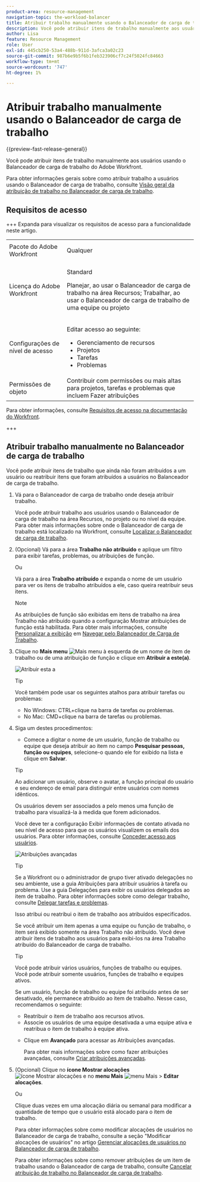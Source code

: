 ```yaml
---
product-area: resource-management
navigation-topic: the-workload-balancer
title: Atribuir trabalho manualmente usando o Balanceador de carga de trabalho
description: Você pode atribuir itens de trabalho manualmente aos usuários usando o Balanceador de carga de trabalho do Adobe Workfront.
author: Lisa
feature: Resource Management
role: User
exl-id: 445cb250-53a4-488b-911d-3afca3a02c23
source-git-commit: 987b6e9b5f6b1feb323906cf7c24f5024fc84663
workflow-type: tm+mt
source-wordcount: '747'
ht-degree: 1%

---
```


# Atribuir trabalho manualmente usando o Balanceador de carga de trabalho

{{preview-fast-release-general}}

Você pode atribuir itens de trabalho manualmente aos usuários usando o Balanceador de carga de trabalho do Adobe Workfront.

Para obter informações gerais sobre como atribuir trabalho a usuários usando o Balanceador de carga de trabalho, consulte [Visão geral da atribuição de trabalho no Balanceador de carga de trabalho](../../resource-mgmt/workload-balancer/assign-work-in-workload-balancer.md).

## Requisitos de acesso

+++ Expanda para visualizar os requisitos de acesso para a funcionalidade neste artigo.

<table style="table-layout:auto"> 
 <col> 
 <col> 
 <tbody> 
  <tr> 
   <td>Pacote do Adobe Workfront</td> 
   <td><p>Qualquer</p></td>
  </tr>
  <tr> 
   <td>Licença do Adobe Workfront</td> 
   <td><p>Standard</p>
       <p>Planejar, ao usar o Balanceador de carga de trabalho na área Recursos; Trabalhar, ao usar o Balanceador de carga de trabalho de uma equipe ou projeto</p></td>
  </tr>
  <tr> 
   <td>Configurações de nível de acesso</td> 
   <td> <p>Editar acesso ao seguinte:</p> 
    <ul> 
     <li>Gerenciamento de recursos</li> 
     <li>Projetos</li> 
     <li>Tarefas</li> 
     <li>Problemas</li> 
    </ul>
   </td> 
  </tr> 
  <tr> 
   <td>Permissões de objeto</td> 
   <td>Contribuir com permissões ou mais altas para projetos, tarefas e problemas que incluem Fazer atribuições</td> 
  </tr> 
 </tbody> 
</table>

Para obter informações, consulte [Requisitos de acesso na documentação do Workfront](/help/quicksilver/administration-and-setup/add-users/access-levels-and-object-permissions/access-level-requirements-in-documentation.md).

+++

## Atribuir trabalho manualmente no Balanceador de carga de trabalho

Você pode atribuir itens de trabalho que ainda não foram atribuídos a um usuário ou reatribuir itens que foram atribuídos a usuários no Balanceador de carga de trabalho.

1. Vá para o Balanceador de carga de trabalho onde deseja atribuir trabalho.

   Você pode atribuir trabalho aos usuários usando o Balanceador de carga de trabalho na área Recursos, no projeto ou no nível da equipe. Para obter mais informações sobre onde o Balanceador de carga de trabalho está localizado na Workfront, consulte [Localizar o Balanceador de carga de trabalho](../../resource-mgmt/workload-balancer/locate-workload-balancer.md).

1. (Opcional) Vá para a área **Trabalho não atribuído** e aplique um filtro para exibir tarefas, problemas, <span class="preview">ou atribuições de função</span>.

   Ou

   Vá para a área **Trabalho atribuído** e expanda o nome de um usuário para ver os itens de trabalho atribuídos a ele, caso queira reatribuir seus itens.

   >[!NOTE]
   >
   ><span class="preview">As atribuições de função são exibidas em itens de trabalho na área Trabalho não atribuído quando a configuração Mostrar atribuições de função está habilitada. Para obter mais informações, consulte [Personalizar a exibição](/help/quicksilver/resource-mgmt/workload-balancer/navigate-the-workload-balancer.md#customize-the-view) em [Navegar pelo Balanceador de Carga de Trabalho](/help/quicksilver/resource-mgmt/workload-balancer/navigate-the-workload-balancer.md).</span>

1. Clique no **Mais menu** ![Mais menu](assets/qs-more-menu.png) à esquerda de um nome de item de trabalho <span class="preview">ou de uma atribuição de função</span> e clique em **Atribuir a este(a)**.

   ![Atribuir esta a](assets/assign-this-to-link-from-task-wb-nwe-350x104.png)

   >[!TIP]
   >
   >Você também pode usar os seguintes atalhos para atribuir tarefas ou problemas:
   >
   >* No Windows: CTRL+clique na barra de tarefas ou problemas.
   >* No Mac: CMD+clique na barra de tarefas ou problemas.

1. Siga um destes procedimentos:

   * Comece a digitar o nome de um usuário, função de trabalho ou equipe que deseja atribuir ao item no campo **Pesquisar pessoas, função ou equipes**, selecione-o quando ele for exibido na lista e clique em **Salvar**.

   >[!TIP]
   >
   >Ao adicionar um usuário, observe o avatar, a função principal do usuário e seu endereço de email para distinguir entre usuários com nomes idênticos.
   >
   >Os usuários devem ser associados a pelo menos uma função de trabalho para visualizá-la à medida que forem adicionados.
   >
   > Você deve ter a configuração Exibir informações de contato ativada no seu nível de acesso para que os usuários visualizem os emails dos usuários. Para obter informações, consulte [Conceder acesso aos usuários](../../administration-and-setup/add-users/configure-and-grant-access/grant-access-other-users.md).


   ![Atribuições avançadas](assets/assignments-box-with-advanced-assignments-delegations-wb.png)

   >[!TIP]
   >
   > Se a Workfront ou o administrador de grupo tiver ativado delegações no seu ambiente, use a guia Atribuições para atribuir usuários à tarefa ou problema. Use a guia Delegações para exibir os usuários delegados ao item de trabalho. Para obter informações sobre como delegar trabalho, consulte [Delegar tarefas e problemas](../../manage-work/delegate-work/how-to-delegate-work.md).


   Isso atribui ou reatribui o item de trabalho aos atribuídos especificados.

   Se você atribuir um item apenas a uma equipe ou função de trabalho, o item será exibido somente na área Trabalho não atribuído. Você deve atribuir itens de trabalho aos usuários para exibi-los na área Trabalho atribuído do Balanceador de carga de trabalho.

   >[!TIP]
   >
   >Você pode atribuir vários usuários, funções de trabalho ou equipes. Você pode atribuir somente usuários, funções de trabalho e equipes ativos.
   >
   >
   >Se um usuário, função de trabalho ou equipe foi atribuído antes de ser desativado, ele permanece atribuído ao item de trabalho. Nesse caso, recomendamos o seguinte:
   >
   >   
   >   
   >   * Reatribuir o item de trabalho aos recursos ativos.
   >   * Associe os usuários de uma equipe desativada a uma equipe ativa e reatribua o item de trabalho à equipe ativa.
   >   
   >

   * Clique em **Avançado** para acessar as Atribuições avançadas.

     Para obter mais informações sobre como fazer atribuições avançadas, consulte [Criar atribuições avançadas](../../manage-work/tasks/assign-tasks/create-advanced-assignments.md).

1. (Opcional) Clique no **ícone Mostrar alocações** ![ícone Mostrar alocações](assets/show-allocations-icon-small.png) e no **menu Mais** ![menu Mais](assets/qs-more-menu.png) > **Editar alocações**.

   Ou

   Clique duas vezes em uma alocação diária ou semanal para modificar a quantidade de tempo que o usuário está alocado para o item de trabalho.

   Para obter informações sobre como modificar alocações de usuários no Balanceador de carga de trabalho, consulte a seção &quot;Modificar alocações de usuários&quot; no artigo [Gerenciar alocações de usuários no Balanceador de carga de trabalho](../../resource-mgmt/workload-balancer/manage-user-allocations-workload-balancer.md).

   Para obter informações sobre como remover atribuições de um item de trabalho usando o Balanceador de carga de trabalho, consulte [Cancelar atribuição de trabalho no Balanceador de carga de trabalho](../../resource-mgmt/workload-balancer/unassign-work-in-workload-balancer.md).

    
